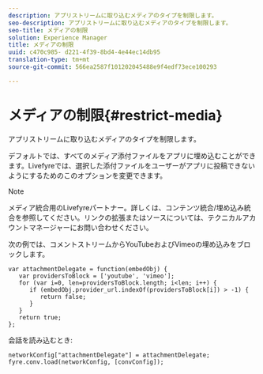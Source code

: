 ```yaml
---
description: アプリストリームに取り込むメディアのタイプを制限します。
seo-description: アプリストリームに取り込むメディアのタイプを制限します。
seo-title: メディアの制限
solution: Experience Manager
title: メディアの制限
uuid: c470c985- d221-4f39-8bd4-4e44ec14db95
translation-type: tm+mt
source-git-commit: 566ea2587f101202045488e9f4edf73ece100293

---
```



# メディアの制限{#restrict-media}

アプリストリームに取り込むメディアのタイプを制限します。

デフォルトでは、すべてのメディア添付ファイルをアプリに埋め込むことができます。Livefyreでは、選択した添付ファイルをユーザーがアプリに投稿できないようにするためのこのオプションを変更できます。

>[!NOTE]
>
>メディア統合用のLivefyreパートナー。詳しくは、コンテンツ統合/埋め込み統合を参照してください。リンクの拡張またはソースについては、テクニカルアカウントマネージャーにお問い合わせください。

次の例では、コメントストリームからYouTubeおよびVimeoの埋め込みをブロックします。

```
var attachmentDelegate = function(embedObj) { 
   var providersToBlock = ['youtube', 'vimeo']; 
   for (var i=0, len=providersToBlock.length; i<len; i++) { 
      if (embedObj.provider_url.indexOf(providersToBlock[i]) > -1) { 
         return false; 
      } 
   } 
   return true; 
};
```

会話を読み込むとき:

```
networkConfig["attachmentDelegate"] = attachmentDelegate; 
fyre.conv.load(networkConfig, [convConfig]);
```

